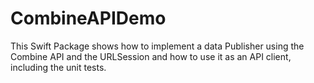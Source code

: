 # CombineAPIDemo

This Swift Package shows how to implement a data Publisher using the Combine API and the URLSession and how to use it as an API client, including the unit tests.
